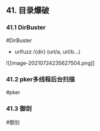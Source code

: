 ## 41. 目录爆破

### 41.1 DirBuster
#DirBuster

-   urlfuzz /{dir} (url/a, url/b...)


![[image-20210724235627504.png]]
### 41.2 pker多线程后台扫描
#pker

### 41.3 御剑
#御剑
